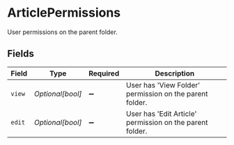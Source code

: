 # ArticlePermissions

User permissions on the parent folder.


## Fields

| Field                                                    | Type                                                     | Required                                                 | Description                                              |
| -------------------------------------------------------- | -------------------------------------------------------- | -------------------------------------------------------- | -------------------------------------------------------- |
| `view`                                                   | *Optional[bool]*                                         | :heavy_minus_sign:                                       | User has 'View Folder' permission on the parent folder.  |
| `edit`                                                   | *Optional[bool]*                                         | :heavy_minus_sign:                                       | User has 'Edit Article' permission on the parent folder. |